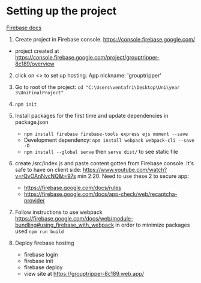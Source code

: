 # Setting up the project 

[Firebase docs](https://firebase.google.com/docs/web/setup)

1) Create project in Firebase console. https://console.firebase.google.com/ 
  - project created at https://console.firebase.google.com/project/grouptripper-8c189/overview
2) click on <> to set up hosting. App nickname: 'grouptripper'
3) Go to root of the project: `cd "C:\Users\ventafri\Desktop\Uni\year 3\UniFinalProject"`
4) `npm init`
5) Install packages for the first time and update dependencies in package.json
   - `npm install firebase firebase-tools express ejs moment --save`
   - Development dependency: `npm install webpack webpack-cli --save -D`
   - `npm install --global serve` then `serve dist/` to see static file
6) create /src/index.js and paste content gotten from Firebase console. It's safe to have on client side: https://www.youtube.com/watch?v=rQvOAnNvcNQ&t=97s min 2:20. Need to use these 2 to secure app:
   - https://firebase.google.com/docs/rules
   - https://firebase.google.com/docs/app-check/web/recaptcha-provider 
7) Follow instructions to use webpack https://firebase.google.com/docs/web/module-bundling#using_firebase_with_webpack in order to minimize packages used
   `npm run build`

7) Deploy firebase hosting
   - firebase login
   - firebase init
   - firebase deploy
   - view site at https://grouptripper-8c189.web.app/




